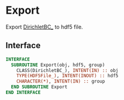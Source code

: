 # Export

Export [DirichletBC_](DirichletBC_.md) to hdf5 file.

## Interface

```fortran
INTERFACE
  SUBROUTINE Export(obj, hdf5, group)
    CLASS(DirichletBC_), INTENT(IN) :: obj
    TYPE(HDF5File_), INTENT(INOUT) :: hdf5
    CHARACTER(*), INTENT(IN) :: group
  END SUBROUTINE Export
END INTERFACE
```
